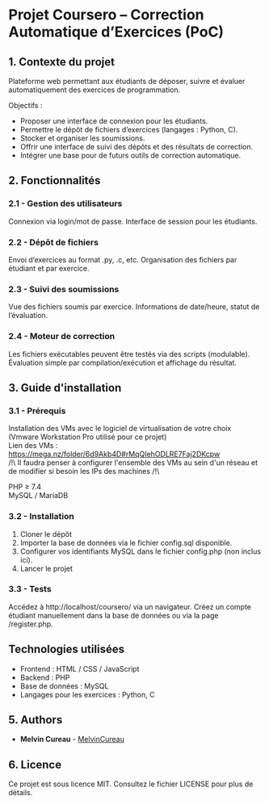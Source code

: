 # Projet Coursero – Correction Automatique d’Exercices (PoC)

## 1. Contexte du projet

Plateforme web permettant aux étudiants de déposer, suivre et évaluer automatiquement des exercices de programmation.

Objectifs :
- Proposer une interface de connexion pour les étudiants.
- Permettre le dépôt de fichiers d’exercices (langages : Python, C).
- Stocker et organiser les soumissions.
- Offrir une interface de suivi des dépôts et des résultats de correction.
- Intégrer une base pour de futurs outils de correction automatique.

## 2. Fonctionnalités

### 2.1 - Gestion des utilisateurs
Connexion via login/mot de passe.
Interface de session pour les étudiants.

### 2.2 - Dépôt de fichiers
Envoi d’exercices au format .py, .c, etc.
Organisation des fichiers par étudiant et par exercice.

### 2.3 - Suivi des soumissions
Vue des fichiers soumis par exercice.
Informations de date/heure, statut de l’évaluation.

### 2.4 - Moteur de correction
Les fichiers exécutables peuvent être testés via des scripts (modulable).
Évaluation simple par compilation/exécution et affichage du résultat.

## 3. Guide d'installation

### 3.1 - Prérequis
Installation des VMs avec le logiciel de virtualisation de votre choix (Vmware Workstation Pro utilisé pour ce projet)<br>
Lien des VMs : https://mega.nz/folder/6d9Akb4D#rMqQIehODLRE7Faj2DKcpw 
<br>
/!\ Il faudra penser à configurer l'ensemble des VMs au sein d'un réseau et de modifier si besoin les IPs des machines /!\

PHP ≥ 7.4<br>
MySQL / MariaDB

### 3.2 - Installation
1. Cloner le dépôt
2. Importer la base de données via le fichier config.sql disponible.
3. Configurer vos identifiants MySQL dans le fichier config.php (non inclus ici).
4. Lancer le projet

### 3.3 - Tests
Accédez à http://localhost/coursero/ via un navigateur.
Créez un compte étudiant manuellement dans la base de données ou via la page /register.php.

## Technologies utilisées
* Frontend : HTML / CSS / JavaScript
* Backend : PHP
* Base de données : MySQL
* Langages pour les exercices : Python, C

## 5. Authors

* **Melvin Cureau** - [MelvinCureau](https://github.com/MelvinCr1)

## 6. Licence

Ce projet est sous licence MIT. Consultez le fichier LICENSE pour plus de détails.
